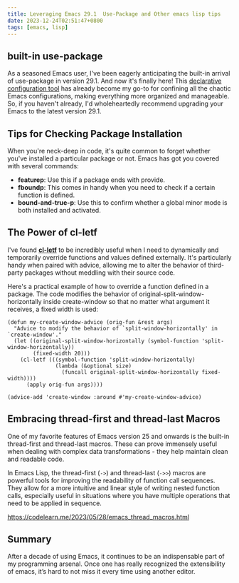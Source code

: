 ```yaml
---
title: Leveraging Emacs 29.1  Use-Package and Other emacs lisp tips
date: 2023-12-24T02:51:47+0800
tags: [emacs, lisp]
---
```

## built-in **use-package**
As a seasoned Emacs user, I've been eagerly anticipating the built-in arrival of use-package in version 29.1. And now it's finally here! This [declarative configuration tool](https://www.masteringemacs.org/article/spotlight-use-package-a-declarative-configuration-tool) has already become my go-to for confining all the chaotic Emacs configurations, making everything more organized and manageable. So, if you haven't already, I'd wholeheartedly recommend upgrading your Emacs to the latest version 29.1.

## Tips for Checking Package Installation 

When you're neck-deep in code, it's quite common to forget whether you've installed a particular package or not. Emacs has got you covered with several commands: 

- **featurep**: Use this if a package ends with provide. 
- **fboundp**: This comes in handy when you need to check if a certain function is defined. 
- **bound-and-true-p**: Use this to confirm whether a global minor mode is both installed and activated.

## The Power of cl-letf 

I've found [**cl-letf**](https://www.gnu.org/software/emacs/manual/html_mono/cl.html#Macros) to be incredibly useful when I need to dynamically and temporarily override functions and values defined externally. It's particularly handy when paired with advice, allowing me to alter the behavior of third-party packages without meddling with their source code.

Here's a practical example of how to override a function defined in a package. The code modifies the behavior of original-split-window-horizontally inside create-window so that no matter what argument it receives, a fixed width is used:

```elisp 
(defun my-create-window-advice (orig-fun &rest args)
  "Advice to modify the behavior of `split-window-horizontally' in `create-window'."
  (let ((original-split-window-horizontally (symbol-function 'split-window-horizontally))
        (fixed-width 20)))
    (cl-letf (((symbol-function 'split-window-horizontally)
               (lambda (&optional size)
                 (funcall original-split-window-horizontally fixed-width))))
      (apply orig-fun args))))

(advice-add 'create-window :around #'my-create-window-advice)
```

## Embracing thread-first and thread-last Macros

One of my favorite features of Emacs version 25 and onwards is the built-in thread-first and thread-last macros. These can prove immensely useful when dealing with complex data transformations - they help maintain clean and readable code.

In Emacs Lisp, the thread-first (`->`) and thread-last (`->>`) macros are powerful tools for improving the readability of function call sequences. They allow for a more intuitive and linear style of writing nested function calls, especially useful in situations where you have multiple operations that need to be applied in sequence.

https://codelearn.me/2023/05/28/emacs_thread_macros.html

## Summary 

After a decade of using Emacs, it continues to be an indispensable part of my programming arsenal. Once one has really recognized the extensibility of emacs, it’s hard to not miss it every time using another editor.
